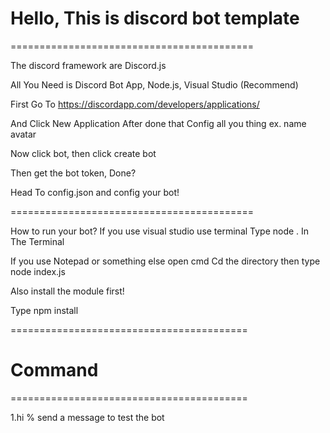 # Hello, This is discord bot template

==========================================

The discord framework are Discord.js

All You Need is Discord Bot App, Node.js, Visual Studio (Recommend)

First Go To https://discordapp.com/developers/applications/

And Click New Application After done that Config all you thing ex. name avatar

Now click bot, then click create bot

Then get the bot token, Done?

Head To config.json and config your bot!

==========================================

How to run your bot? If you use visual studio use terminal
Type node . In The Terminal

If you use Notepad or something else
open cmd
Cd the directory
then type node index.js

Also install the module first!

Type npm install

=========================================

# Command

=========================================

1.hi % send a message to test the bot
